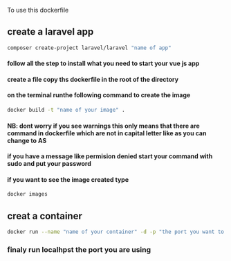 To use this dockerfile

## create a laravel app 

```sh
composer create-project laravel/laravel "name of app" 

```
#### follow all the step to install what you need to start your vue js app

#### create a file copy ths dockerfile in the root of the directory

#### on the terminal runthe following command to create the image 

```sh
docker build -t "name of your image" .

```
#### NB: dont worry if you see warnings this only means that there are command in dockerfile which are not in capital letter like as you can change to AS

#### if you have a message like permision denied start your command with sudo and put your password

#### if you want to see the image created type

```sh
docker images

```
## creat a container 

```sh
docker run --name "name of your container" -d -p "the port you want to run vue js":80 "name of your image"

```

### finaly run localhpst the port you are using 
